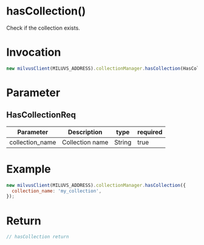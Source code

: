 # hasCollection()
Check if the collection exists.

# Invocation 
```javascript
new milvusClient(MILUVS_ADDRESS).collectionManager.hasCollection(HasCollectionReq);
```

# Parameter
## HasCollectionReq
| Parameter       | Description     | type   | required |
| --------------- | --------------- | ------ | -------- |
| collection_name | Collection name | String | true     |

# Example
```javascript
new milvusClient(MILUVS_ADDRESS).collectionManager.hasCollection({
  collection_name: 'my_collection',
});
```

# Return
```javascript
// hasCollection return
```
